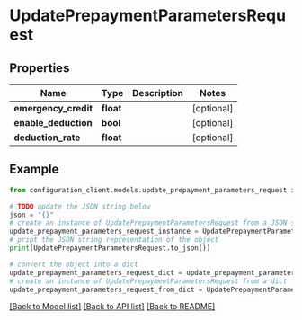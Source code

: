 # UpdatePrepaymentParametersRequest


## Properties

Name | Type | Description | Notes
------------ | ------------- | ------------- | -------------
**emergency_credit** | **float** |  | [optional] 
**enable_deduction** | **bool** |  | [optional] 
**deduction_rate** | **float** |  | [optional] 

## Example

```python
from configuration_client.models.update_prepayment_parameters_request import UpdatePrepaymentParametersRequest

# TODO update the JSON string below
json = "{}"
# create an instance of UpdatePrepaymentParametersRequest from a JSON string
update_prepayment_parameters_request_instance = UpdatePrepaymentParametersRequest.from_json(json)
# print the JSON string representation of the object
print(UpdatePrepaymentParametersRequest.to_json())

# convert the object into a dict
update_prepayment_parameters_request_dict = update_prepayment_parameters_request_instance.to_dict()
# create an instance of UpdatePrepaymentParametersRequest from a dict
update_prepayment_parameters_request_from_dict = UpdatePrepaymentParametersRequest.from_dict(update_prepayment_parameters_request_dict)
```
[[Back to Model list]](../README.md#documentation-for-models) [[Back to API list]](../README.md#documentation-for-api-endpoints) [[Back to README]](../README.md)


